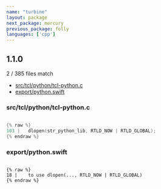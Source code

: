 ```yaml
---
name: "turbine"
layout: package
next_package: mercury
previous_package: folly
languages: ['cpp']
---
```

## 1.1.0
2 / 385 files match

 - [src/tcl/python/tcl-python.c](#srctclpythontcl-pythonc)
 - [export/python.swift](#exportpythonswift)

### src/tcl/python/tcl-python.c

```cpp

{% raw %}
103 |   dlopen(str_python_lib, RTLD_NOW | RTLD_GLOBAL);
{% endraw %}

```
### export/python.swift

```

{% raw %}
18 |    to use dlopen(..., RTLD_NOW | RTLD_GLOBAL)
{% endraw %}

```